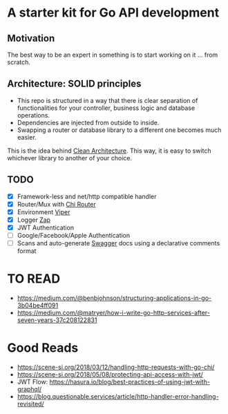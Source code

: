 # A starter kit for Go API development

## Motivation
The best way to be an expert in something is to start working on it ... from scratch.

## Architecture: SOLID principles 
- This repo is structured in a way that there is clear separation of 
functionalities for your controller, business logic and database operations. 
- Dependencies are injected from outside to inside. 
- Swapping a router or database library to a different one becomes much easier. 

This is the idea behind [Clean Architecture](https://blog.cleancoder.com/uncle-bob/2012/08/13/the-clean-architecture.html). 
This way, it is easy to switch whichever library to another of your choice.

## TODO
- [x] Framework-less and net/http compatible handler
- [x] Router/Mux with [Chi Router](https://github.com/go-chi/chi)
- [x] Environment [Viper](https://github.com/spf13/viper)
- [x] Logger [Zap](https://github.com/uber-go/zap)
- [x] JWT Authentication
- [ ] Google/Facebook/Apple Authentication
- [ ] Scans and auto-generate [Swagger](https://github.com/swaggo/swag) docs using a declarative comments format

# TO READ 
- https://medium.com/@benbjohnson/structuring-applications-in-go-3b04be4ff091
- https://medium.com/@matryer/how-i-write-go-http-services-after-seven-years-37c208122831

# Good Reads
- https://scene-si.org/2018/03/12/handling-http-requests-with-go-chi/
- https://scene-si.org/2018/05/08/protecting-api-access-with-jwt/
- JWT Flow: https://hasura.io/blog/best-practices-of-using-jwt-with-graphql/
- https://blog.questionable.services/article/http-handler-error-handling-revisited/